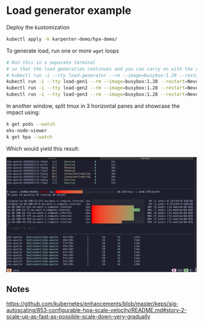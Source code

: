 # Load generator example

Deploy the kustomization

```sh
kubectl apply -k karpenter-demo/hpa-demo/
```

To generate load, run one or more `wget` loops

```sh
# Run this in a separate terminal
# so that the load generation continues and you can carry on with the rest of the steps
# kubectl run -i --tty load-generator --rm --image=busybox:1.28 --restart=Never -- /bin/sh -c "while sleep 0.01; do wget -q -O- http://php-apache; done"
kubectl run -i --tty load-gen1 --rm --image=busybox:1.28 --restart=Never -- /bin/sh -c "while true; do wget -q -O- http│://php-apache > /dev/null; done"
kubectl run -i --tty load-gen2 --rm --image=busybox:1.28 --restart=Never -- /bin/sh -c "while true; do wget -q -O- http│://php-apache > /dev/null; done"
kubectl run -i --tty load-gen3 --rm --image=busybox:1.28 --restart=Never -- /bin/sh -c "while true; do wget -q -O- http│://php-apache > /dev/null; done"
```

In another window, split tmux in 3 horizontal panes and showcase the impact using:

```sh
k get pods --watch
eks-node-viewer
k get hpa --watch
```

Which would yield this result:

![alt text](image.png)

## Notes

https://github.com/kubernetes/enhancements/blob/master/keps/sig-autoscaling/853-configurable-hpa-scale-velocity/README.md#story-2-scale-up-as-fast-as-possible-scale-down-very-gradually

